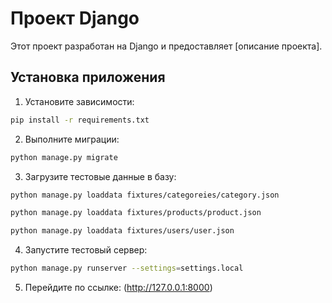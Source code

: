 # Проект Django

Этот проект разработан на Django и предоставляет [описание проекта].

## Установка приложения

1. Установите зависимости:
```sh
pip install -r requirements.txt
```
2. Выполните миграции:
```sh
python manage.py migrate
```
 3. Загрузите тестовые данные в базу:
 ```sh
 python manage.py loaddata fixtures/categoreies/category.json
 ```
 ```sh
 python manage.py loaddata fixtures/products/product.json
 ```
 ```sh
 python manage.py loaddata fixtures/users/user.json
 ```
 4. Запустите тестовый сервер:
  ```sh
 python manage.py runserver --settings=settings.local
 ```
5. Перейдите по ссылке: (http://127.0.0.1:8000)

